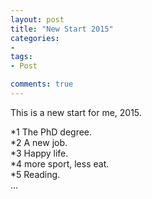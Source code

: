 ```yaml
---
layout: post
title: "New Start 2015"
categories:
- 
tags:
- Post

comments: true
---
```


This is a new start for me, 2015.

  *1 The PhD degree.  
  *2 A new job.  
  *3 Happy life.  
  *4 more sport, less eat.  
  *5 Reading.  
...  

